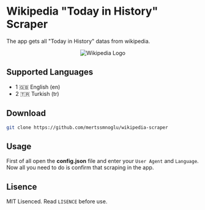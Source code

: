 # **Wikipedia "Today in History" Scraper**

The app gets all "Today in History" datas from wikipedia.

<p align="center">
<img src="https://upload.wikimedia.org/wikipedia/commons/6/63/Wikipedia-logo.png" alt="Wikipedia Logo"></img>
</p>

## Supported Languages
- 1 🇬🇧 English (en)
- 2 🇹🇷 Turkish (tr)

## Download

```bash
git clone https://github.com/mertssmnoglu/wikipedia-scraper
```
## Usage

First of all open the **config.json** file and enter your `User Agent` and `Language`. Now all you need to do is confirm that scraping in the app.

## Lisence

MIT Lisenced. Read `LISENCE` before use.